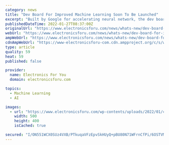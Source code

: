 ```yaml
---
category: news
title: "Dev Board For Improved Machine Learning Soon To Be Launched"
excerpt: "Built by Google for accelerating neural network, the dev board allows faster inferencing and deployment of low-power embedded systems"
publishedDateTime: 2022-01-27T08:37:00Z
originalUrl: "https://www.electronicsforu.com/news/whats-new/dev-board-for-improved-machine-learning-soon-to-be-launched"
webUrl: "https://www.electronicsforu.com/news/whats-new/dev-board-for-improved-machine-learning-soon-to-be-launched"
ampWebUrl: "https://www.electronicsforu.com/news/whats-new/dev-board-for-improved-machine-learning-soon-to-be-launched/amp"
cdnAmpWebUrl: "https://www-electronicsforu-com.cdn.ampproject.org/c/s/www.electronicsforu.com/news/whats-new/dev-board-for-improved-machine-learning-soon-to-be-launched/amp"
type: article
quality: 59
heat: 59
published: false

provider:
  name: Electronics For You
  domain: electronicsforu.com

topics:
  - Machine Learning
  - AI

images:
  - url: "https://www.electronicsforu.com/wp-contents/uploads/2022/01/coral-dev-board-micro.jpg"
    width: 500
    height: 400
    isCached: true

secured: "I/ON551WCX0SUz4VXB/PTkuqaVFzEpvSkHUyQ+pBU80N71WFrnCfPi/6OSTVM8z3sT+fWRNmb1wS+aWJh/gVKwUGDyvR9KpFPnp6rbXrKwAfRK8qXaOaxsWvc9Zyy4lEVyem0cr0dno/rw1zgRhw8nlFEwnRDl0n8tFH4q0+IOJM1bgU9MYFDYYrh2AZOejbfEuTSG8A68eViHB/+vC6FN/EtbV7gSggubQfdPwAN/acaij2oni0V0tAeHCVjVcHxaKXRAHPcWDl1zMts5EdEKs5iBFb39R5frjsVRab+tv3eJheyJT06BQgYQaEo4gf3RGWwu8UMEBXeFLOSuoa+kDuM69bdU50uhVKXsep5uo=;+4OFCBatStUwIkldT+G57w=="
---
```


